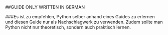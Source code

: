 ##GUIDE ONLY WRITTEN IN GERMAN

###Es ist zu empfehlen, Python selber anhand eines Guides zu erlernen und diesen Guide nur als Nachschlagwerk zu verwenden.
Zudem sollte man Python nicht nur theoretisch, sondern auch praktisch lernen.


